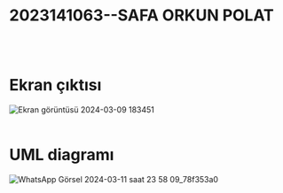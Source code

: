 # 2023141063--SAFA ORKUN POLAT
<br></br>

# Ekran çıktısı
![Ekran görüntüsü 2024-03-09 183451](https://github.com/orknplt/NesneOdev2/assets/162059955/f0126cab-104e-4806-b450-281de6f78b8c)
<br></br>
# UML diagramı
![WhatsApp Görsel 2024-03-11 saat 23 58 09_78f353a0](https://github.com/orknplt/NesneOdev2/assets/162059955/475f8cbc-0e3e-4708-83bd-44f1ce135c58)


